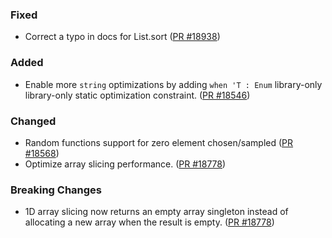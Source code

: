 ### Fixed

* Correct a typo in docs for List.sort ([PR #18938](https://github.com/dotnet/fsharp/pull/18938))

### Added

* Enable more `string` optimizations by adding `when 'T : Enum` library-only library-only static optimization constraint. ([PR #18546](https://github.com/dotnet/fsharp/pull/18546))

### Changed

* Random functions support for zero element chosen/sampled ([PR #18568](https://github.com/dotnet/fsharp/pull/18568))
* Optimize array slicing performance. ([PR #18778](https://github.com/dotnet/fsharp/pull/18778))

### Breaking Changes

* 1D array slicing now returns an empty array singleton instead of allocating a new array when the result is empty. ([PR #18778](https://github.com/dotnet/fsharp/pull/18778))